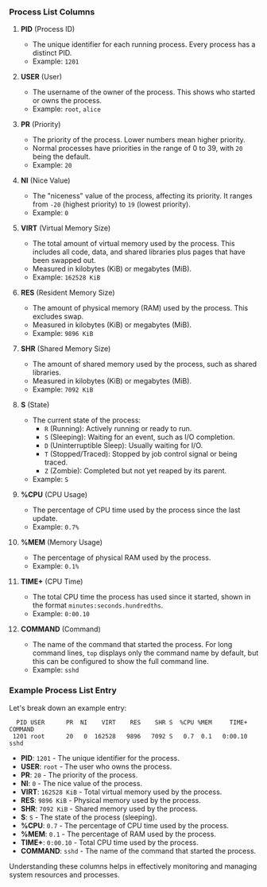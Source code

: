 

### Process List Columns

1. **PID** (Process ID)
   - The unique identifier for each running process. Every process has a distinct PID.
   - Example: `1201`

2. **USER** (User)
   - The username of the owner of the process. This shows who started or owns the process.
   - Example: `root`, `alice`

3. **PR** (Priority)
   - The priority of the process. Lower numbers mean higher priority.
   - Normal processes have priorities in the range of 0 to 39, with `20` being the default.
   - Example: `20`

4. **NI** (Nice Value)
   - The "niceness" value of the process, affecting its priority. It ranges from `-20` (highest priority) to `19` (lowest priority).
   - Example: `0`

5. **VIRT** (Virtual Memory Size)
   - The total amount of virtual memory used by the process. This includes all code, data, and shared libraries plus pages that have been swapped out.
   - Measured in kilobytes (KiB) or megabytes (MiB).
   - Example: `162528 KiB`

6. **RES** (Resident Memory Size)
   - The amount of physical memory (RAM) used by the process. This excludes swap.
   - Measured in kilobytes (KiB) or megabytes (MiB).
   - Example: `9896 KiB`

7. **SHR** (Shared Memory Size)
   - The amount of shared memory used by the process, such as shared libraries.
   - Measured in kilobytes (KiB) or megabytes (MiB).
   - Example: `7092 KiB`

8. **S** (State)
   - The current state of the process:
     - `R` (Running): Actively running or ready to run.
     - `S` (Sleeping): Waiting for an event, such as I/O completion.
     - `D` (Uninterruptible Sleep): Usually waiting for I/O.
     - `T` (Stopped/Traced): Stopped by job control signal or being traced.
     - `Z` (Zombie): Completed but not yet reaped by its parent.
   - Example: `S`

9. **%CPU** (CPU Usage)
   - The percentage of CPU time used by the process since the last update.
   - Example: `0.7%`

10. **%MEM** (Memory Usage)
    - The percentage of physical RAM used by the process.
    - Example: `0.1%`

11. **TIME+** (CPU Time)
    - The total CPU time the process has used since it started, shown in the format `minutes:seconds.hundredths`.
    - Example: `0:00.10`

12. **COMMAND** (Command)
    - The name of the command that started the process. For long command lines, `top` displays only the command name by default, but this can be configured to show the full command line.
    - Example: `sshd`

### Example Process List Entry
Let's break down an example entry:
```
  PID USER      PR  NI    VIRT    RES    SHR S  %CPU %MEM     TIME+ COMMAND
 1201 root      20   0  162528   9896   7092 S   0.7  0.1   0:00.10 sshd
```

- **PID**: `1201` - The unique identifier for the process.
- **USER**: `root` - The user who owns the process.
- **PR**: `20` - The priority of the process.
- **NI**: `0` - The nice value of the process.
- **VIRT**: `162528 KiB` - Total virtual memory used by the process.
- **RES**: `9896 KiB` - Physical memory used by the process.
- **SHR**: `7092 KiB` - Shared memory used by the process.
- **S**: `S` - The state of the process (sleeping).
- **%CPU**: `0.7` - The percentage of CPU time used by the process.
- **%MEM**: `0.1` - The percentage of RAM used by the process.
- **TIME+**: `0:00.10` - Total CPU time used by the process.
- **COMMAND**: `sshd` - The name of the command that started the process.

Understanding these columns helps in effectively monitoring and managing system resources and processes.
